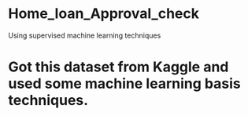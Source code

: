 # Home_loan_Approval_check
Using supervised machine learning techniques
# Got this dataset from Kaggle and used some machine learning basis techniques.
